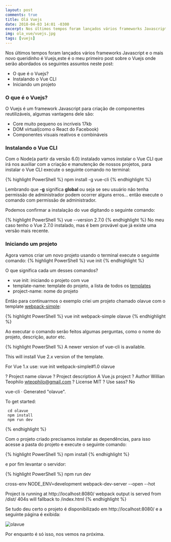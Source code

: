 ```yaml
---
layout: post
comments: true
title: Olá Vuejs
date: 2018-04-03 14:01 -0300
excerpt: Nos últimos tempos foram lançados vários frameworks Javascript e o mais novo queridinho é Vuejs,este é o meu primeiro post sobre o Vuejs onde serão abordados os seguintes assuntos neste post...
img: ola_vue/vuejs.jpg
tags: [vuejs]
---
```


Nos últimos tempos foram lançados vários frameworks Javascript e o mais novo queridinho é Vuejs,este é o meu primeiro post sobre o Vuejs onde serão abordados os seguintes assuntos neste post:

* O que é o Vuejs?
* Instalando o Vue CLI
* Iniciando um projeto


### O que é o Vuejs?

O Vuejs é um framework Javascript  para criação de componentes reutilizáveis, algumas vantagens dele são:
* Core muito pequeno os incríveis 17kb  
* DOM virtual(como o React do Facebook)
* Componentes visuais reativos e combináveis


### Instalando o Vue CLI

Com o Node(a partir da versão 6.0) instalado vamos instalar o Vue CLI que irá nos auxiliar com a criação e manutenção de nossos projetos, para instalar o Vue CLI execute o seguinte comando no terminal:

{% highlight PowerShell %}
npm install -g vue-cli
{% endhighlight %}

Lembrando que **-g** significa **global** ou seja se seu usuário não tenha permissão de administrador podem ocorrer alguns erros… então execute o comando com permissão de administrador.

Podemos confirmar a instalação do vue digitando o seguinte comando:

{% highlight PowerShell %}
vue --version
2.7.0
{% endhighlight %}
No meu caso tenho o Vue 2.7.0 instalado, mas é bem provável que já existe uma versão mais recente.

### Iniciando um projeto 

Agora vamos criar um novo projeto usando o terminal execute o seguinte comando:
{% highlight PowerShell %}
vue init <template-name> <project-name>
{% endhighlight %}

O que significa cada um desses comandos? 

* vue init: iniciando o projeto com vue
* template-name: template do projeto, a lista de todos os [templates][vuejs-templates]
* project-name: nome do projeto

Então para continuarmos o exemplo criei um projeto chamado olavue com o template [webpack-simple][webpack_simple]:

{% highlight PowerShell %}
vue init webpack-simple olavue
{% endhighlight %}


Ao executar o comando serão feitos algumas perguntas, como o nome do projeto, descrição, autor etc.

{% highlight PowerShell %}
A newer version of vue-cli is available.

This will install Vue 2.x version of the template.

For Vue 1.x use: vue init webpack-simple#1.0 olavue

? Project name olavue
? Project description A Vue.js project
? Author Willian Teophilo <wteophilo@gmail.com>
? License MIT
? Use sass? No

   vue-cli · Generated "olavue".

   To get started:

     cd olavue
     npm install
     npm run dev
{% endhighlight %}


Com o projeto criado precisamos instalar as dependências, para isso acesse a pasta do projeto e execute o seguinte comando:

{% highlight PowerShell %}
npm install
{% endhighlight %}

e por fim levantar o servidor:

{% highlight PowerShell %}
npm run dev

cross-env NODE_ENV=development webpack-dev-server --open --hot

Project is running at http://localhost:8080/
webpack output is served from /dist/
404s will fallback to /index.html
{% endhighlight %}

Se tudo deu certo o projeto é disponibilizado em http://localhost:8080/ e a seguinte página é exibida:

![olavue]({{post_url}}/assets/img/ola_vue/olavue.jpg)

Por enquanto é só isso, nos vemos na próxima.

[vuejs-templates]: https://github.com/vuejs-templates
[webpack_simple]: https://github.com/vuejs-templates/webpack-simple

